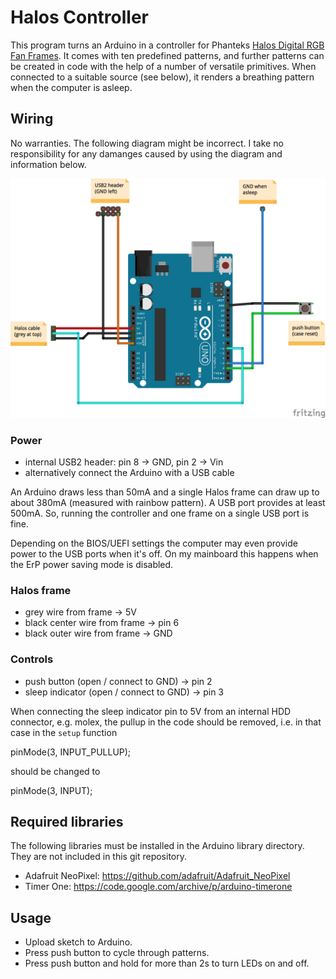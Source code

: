 # Halos Controller

This program turns an Arduino in a controller for Phanteks [Halos Digital RGB Fan Frames](http://www.phanteks.com/HalosDigital.html). It comes with ten predefined patterns, and further patterns can be created in code with the help of a number of versatile primitives. When connected to a suitable source (see below), it renders a breathing pattern when the computer is asleep.


## Wiring

No warranties. The following diagram might be incorrect. I take no responsibility for any damanges caused by using the diagram and information below.

![Wiring diagram](doc/Wiring_bb.png)

### Power

* internal USB2 header: pin 8 -> GND, pin 2 -> Vin
* alternatively connect the Arduino with a USB cable

An Arduino draws less than 50mA and a single Halos frame can draw up to about 380mA (measured with rainbow pattern). A USB port provides at least 500mA. So, running the controller and one frame on a single USB port is fine. 

Depending on the BIOS/UEFI settings the computer may even provide power to the USB ports when it's off. On my mainboard this happens when the ErP power saving mode is disabled.

### Halos frame

* grey wire from frame -> 5V
* black center wire from frame -> pin 6
* black outer wire from frame -> GND

### Controls

* push button (open / connect to GND) -> pin 2
* sleep indicator (open / connect to GND) -> pin 3

When connecting the sleep indicator pin to 5V from an internal HDD connector, e.g. molex, the pullup in the code should be removed, i.e. in that case in the `setup` function 

  pinMode(3, INPUT_PULLUP);

should be changed to 

  pinMode(3, INPUT);


## Required libraries

The following libraries must be installed in the Arduino library directory. They are not included in this git repository.

- Adafruit NeoPixel: https://github.com/adafruit/Adafruit_NeoPixel
- Timer One: https://code.google.com/archive/p/arduino-timerone


## Usage

* Upload sketch to Arduino.
* Press push button to cycle through patterns.
* Press push button and hold for more than 2s to turn LEDs on and off.
